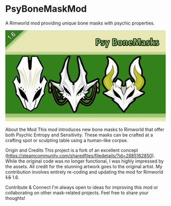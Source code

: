 # PsyBoneMaskMod
A Rimworld mod providing unique bone masks with psychic properties.

![alt text](https://github.com/josemg08/PsyBoneMaskMod/blob/main/About/Preview.png?raw=true)

About the Mod
This mod introduces new bone masks to Rimworld that offer both Psychic Entropy and Sensitivity. These masks can be crafted at a crafting spot or sculpting table using a human-like corpse.

Origin and Credits
This project is a fork of an excellent concept (https://steamcommunity.com/sharedfiles/filedetails/?id=2885162850). While the original code was no longer functional, I was highly impressed by the assets. All credit for the stunning artwork goes to the original artist. My contribution involves entirely re-coding and updating the mod for Rimworld ~~1.5~~ 1.6.

Contribute & Connect
I'm always open to ideas for improving this mod or collaborating on other mask-related projects. Feel free to share your thoughts!
